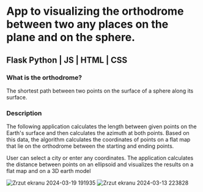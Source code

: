 # App to visualizing the orthodrome between two any places on the plane and on the sphere.

## Flask  Python | JS | HTML | CSS

### What is the orthodrome?
The shortest path between two points on the surface of a sphere along its surface.

### Description
The following application calculates the length between given points on the Earth's surface and then calculates the azimuth at both points. Based on this data, the algorithm calculates the coordinates of points on a flat map that lie on the orthodrome between the starting and ending points.

User can select a city or enter any coordinates.
The application calculates the distance between points on an ellipsoid and visualizes the results on a flat map and on a 3D earth model


![Zrzut ekranu 2024-03-19 191935](https://github.com/roslaniecdominik/OrthodromeApp/assets/160874606/24bf7066-2995-41f8-b40b-cdcb73933dce)
![Zrzut ekranu 2024-03-13 223828](https://github.com/roslaniecdominik/OrthodromeApp/assets/160874606/2038ba33-7ab5-46f2-93a6-d07bc9ea93ec)

